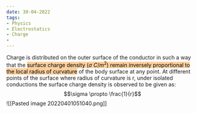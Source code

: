 ```yaml
---
date: 30-04-2022
tags:
- Physics
- Electrostatics
- Charge
- 
---
```

Charge is distributed on the outer surface of the conductor in such a way that the <mark style="background: #FFB86CA6;">surface charge density ($\sigma$ $C/m^2$) remain inversely proportional to the local radius of curvature</mark> of the body surface at any point.
At different points of the surface where radius of curvature is r, under isolated conductions the surface charge density is observed to be given as:
$$\sigma \propto \frac{1}{r}$$
![[Pasted image 20220401051040.png]]
